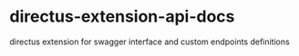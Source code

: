 # directus-extension-api-docs
directus extension for swagger interface and custom endpoints definitions
